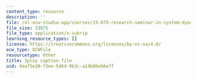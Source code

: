 ```yaml
---
content_type: resource
description: ''
file: /ol-ocw-studio-app/courses/15-879-research-seminar-in-system-dynamics-spring-2014/4eaf5e30f3ee5d649b3ca14b86eb6e7f_pPqI5LbC96Y.vtt
file_size: 33875
file_type: application/x-subrip
learning_resource_types: []
license: https://creativecommons.org/licenses/by-nc-sa/4.0/
ocw_type: OCWFile
resourcetype: Other
title: 3play caption file
uid: 4eaf5e30-f3ee-5d64-9b3c-a14b86eb6e7f
---
```

